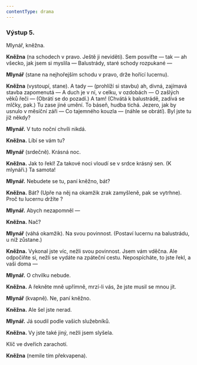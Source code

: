 ```yaml
---
contentType: drama
---
```


### Výstup 5.

Mlynář, kněžna.

**Kněžna** (na schodech v pravo. Ještě ji neviděti). Sem posviťte — tak — ah všecko, jak jsem si myslila — Balustrády, staré schody rozpukané —

**Mlynář** (stane na nejhořejším schodu v pravo, drže hořící lucernu).

**Kněžna** (vystoupí, stane). A tady — (prohlíží si stavbu) ah, divná, zajímavá stavba zapomenutá — A duch je v ní, v celku, v ozdobách — O zašlých věků řeči — (Obrátí se do pozadí.) A tam! (Chvátá k balustrádě, zadívá se mlčky, pak.) Tu zase jiné umění. To báseň, hudba tichá. Jezero, jak by usnulo v měsíční záři — Co tajemného kouzla — (náhle se obrátí). Byl jste tu již někdy?

**Mlynář.** V tuto noční chvíli nikdá.

**Kněžna.** Líbí se vám tu?

**Mlynář** (srdečně). Krásná noc.

**Kněžna.** Jak to řekl! Za takové noci vloudí se v srdce krásný sen. (K mlynáři.) Ta samota!

**Mlynář.** Nebudete se tu, paní kněžno, bát?

**Kněžna.** Bát? (Upře na něj na okamžik zrak zamyšleně, pak se vytrhne). Proč tu lucernu držíte ?

**Mlynář.** Abych nezapomněl —

**Kněžna.** Nač?

**Mlynář** (váhá okamžik). Na svou povinnost. (Postaví lucernu na balustrádu, u níž zůstane.)

**Kněžna.** Vykonal jste víc, nežli svou povinnost. Jsem vám vděčna. Ale odpočiňte si, nežli se vydáte na zpáteční cestu. Nepospícháte, to jste řekl, a vaši doma —

**Mlynář.** O chvilku nebude.

**Kněžna.** A řekněte mně upřímně, mrzí-li vás, že jste musil se mnou jít.

**Mlynář** (kvapně). Ne, paní kněžno. 

**Kněžna.** Ale šel jste nerad. 

**Mlynář.** Já soudil podle vašich služebníků. 

**Kněžna.** Vy jste také jiný, nežli jsem slyšela.

Klíč ve dveřích zarachotí.

**Kněžna** (nemile tím překvapena).
